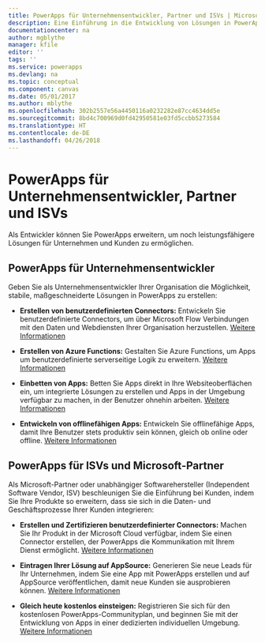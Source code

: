```yaml
---
title: PowerApps für Unternehmensentwickler, Partner und ISVs | Microsoft-Dokumentation
description: Eine Einführung in die Entwicklung von Lösungen in PowerApps.
documentationcenter: na
author: mgblythe
manager: kfile
editor: ''
tags: ''
ms.service: powerapps
ms.devlang: na
ms.topic: conceptual
ms.component: canvas
ms.date: 05/01/2017
ms.author: mblythe
ms.openlocfilehash: 302b2557e56a4450116a0232282e87cc4634dd5e
ms.sourcegitcommit: 8bd4c700969d0fd42950581e03fd5ccbb5273584
ms.translationtype: HT
ms.contentlocale: de-DE
ms.lasthandoff: 04/26/2018
---
```

# <a name="powerapps-for-enterprise-developers-partners-and-isvs"></a>PowerApps für Unternehmensentwickler, Partner und ISVs

Als Entwickler können Sie PowerApps erweitern, um noch leistungsfähigere Lösungen für Unternehmen und Kunden zu ermöglichen.

## <a name="powerapps-for-enterprise-developers"></a>PowerApps für Unternehmensentwickler

Geben Sie als Unternehmensentwickler Ihrer Organisation die Möglichkeit, stabile, maßgeschneiderte Lösungen in PowerApps zu erstellen:

- **Erstellen von benutzerdefinierten Connectors:** Entwickeln Sie benutzerdefinierte Connectors, um über Microsoft Flow Verbindungen mit den Daten und Webdiensten Ihrer Organisation herzustellen. [Weitere Informationen](https://docs.microsoft.com/connectors/custom-connectors/)

- **Erstellen von Azure Functions:** Gestalten Sie Azure Functions, um Apps um benutzerdefinierte serverseitige Logik zu erweitern. [Weitere Informationen](https://docs.microsoft.com/azure/azure-functions/functions-powerapps-scenario)

- **Einbetten von Apps:** Betten Sie Apps direkt in Ihre Websiteoberflächen ein, um integrierte Lösungen zu erstellen und Apps in der Umgebung verfügbar zu machen, in der Benutzer ohnehin arbeiten. [Weitere Informationen](embed-apps-dev.md)

- **Entwickeln von offlinefähigen Apps:** Entwickeln Sie offlinefähige Apps, damit Ihre Benutzer stets produktiv sein können, gleich ob online oder offline. [Weitere Informationen](offline-apps.md)

## <a name="powerapps-for-isvs-and-microsoft-partners"></a>PowerApps für ISVs und Microsoft-Partner

Als Microsoft-Partner oder unabhängiger Softwarehersteller (Independent Software Vendor, ISV) beschleunigen Sie die Einführung bei Kunden, indem Sie Ihre Produkte so erweitern, dass sie sich in die Daten- und Geschäftsprozesse Ihrer Kunden integrieren:

- **Erstellen und Zertifizieren benutzerdefinierter Connectors:** Machen Sie Ihr Produkt in der Microsoft Cloud verfügbar, indem Sie einen Connector erstellen, der PowerApps die Kommunikation mit Ihrem Dienst ermöglicht. [Weitere Informationen](https://docs.microsoft.com/connectors/custom-connectors/submit-certification)

- **Eintragen Ihrer Lösung auf AppSource:** Generieren Sie neue Leads für Ihr Unternehmen, indem Sie eine App mit PowerApps erstellen und auf AppSource veröffentlichen, damit neue Kunden sie ausprobieren können. [Weitere Informationen](dev-appsource-test-drive.md)

- **Gleich heute kostenlos einsteigen:** Registrieren Sie sich für den kostenlosen PowerApps-Communityplan, und beginnen Sie mit der Entwicklung von Apps in einer dedizierten individuellen Umgebung. [Weitere Informationen](../dev-community-plan.md)